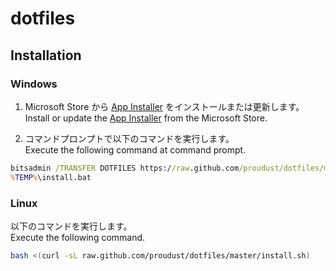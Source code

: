 # dotfiles

## Installation

### Windows

1. Microsoft Store から
  [App Installer](https://www.microsoft.com/store/productId/9NBLGGH4NNS1)
  をインストールまたは更新します。  
  Install or update the
  [App Installer](https://www.microsoft.com/store/productId/9NBLGGH4NNS1)
  from the Microsoft Store.  

2. コマンドプロンプトで以下のコマンドを実行します。  
   Execute the following command at command prompt.  

```bat
bitsadmin /TRANSFER DOTFILES https://raw.github.com/proudust/dotfiles/master/install.bat %TEMP%\install.bat
%TEMP%\install.bat
```

### Linux

以下のコマンドを実行します。  
Execute the following command.  

```sh
bash <(curl -sL raw.github.com/proudust/dotfiles/master/install.sh)
```
